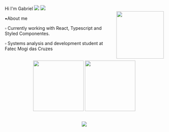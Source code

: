 <div>
    Hi I'm Gabriel <img src="https://images-wixmp-ed30a86b8c4ca887773594c2.wixmp.com/f/04503968-197c-424a-b812-5b5e659ad7dd/d96vvbr-0f5da800-6bca-4f2a-b30a-ced304d22833.gif?token=eyJ0eXAiOiJKV1QiLCJhbGciOiJIUzI1NiJ9.eyJzdWIiOiJ1cm46YXBwOjdlMGQxODg5ODIyNjQzNzNhNWYwZDQxNWVhMGQyNmUwIiwiaXNzIjoidXJuOmFwcDo3ZTBkMTg4OTgyMjY0MzczYTVmMGQ0MTVlYTBkMjZlMCIsIm9iaiI6W1t7InBhdGgiOiJcL2ZcLzA0NTAzOTY4LTE5N2MtNDI0YS1iODEyLTViNWU2NTlhZDdkZFwvZDk2dnZici0wZjVkYTgwMC02YmNhLTRmMmEtYjMwYS1jZWQzMDRkMjI4MzMuZ2lmIn1dXSwiYXVkIjpbInVybjpzZXJ2aWNlOmZpbGUuZG93bmxvYWQiXX0.EXK1nK9kZNPt8AN6j18Skup87IB0UJG9Dgbanx-3pgk" />
    <img src="https://images-wixmp-ed30a86b8c4ca887773594c2.wixmp.com/f/04503968-197c-424a-b812-5b5e659ad7dd/d96vxtb-0d8d0ca0-a3a1-4e8e-bbc2-1c5d4596a0b4.gif?token=eyJ0eXAiOiJKV1QiLCJhbGciOiJIUzI1NiJ9.eyJzdWIiOiJ1cm46YXBwOjdlMGQxODg5ODIyNjQzNzNhNWYwZDQxNWVhMGQyNmUwIiwiaXNzIjoidXJuOmFwcDo3ZTBkMTg4OTgyMjY0MzczYTVmMGQ0MTVlYTBkMjZlMCIsIm9iaiI6W1t7InBhdGgiOiJcL2ZcLzA0NTAzOTY4LTE5N2MtNDI0YS1iODEyLTViNWU2NTlhZDdkZFwvZDk2dnh0Yi0wZDhkMGNhMC1hM2ExLTRlOGUtYmJjMi0xYzVkNDU5NmEwYjQuZ2lmIn1dXSwiYXVkIjpbInVybjpzZXJ2aWNlOmZpbGUuZG93bmxvYWQiXX0.TCq3Zo0VUluSUfd-y1VwykczhCzi6tPgqAPwLNxHtZM" />
</div>

<img width="150em" height="150em" align="right" src="https://media.tenor.com/30DPIoReBOIAAAAC/bardin-vermintide.gif" />

<div>
  <p>▪️About me</p>
    <p>▫️ Currently working with React, Typescript and Styled Componentes.</p>
    <p>▫️ Systems analysis and development student at Fatec Mogi das Cruzes</p>
</div>

##

<div align="center">
  <img height="160em" src="https://github-readme-stats.vercel.app/api?username=gabrielAlvees&show_icons=true&icon_color=c9d1d9&theme=dark&include_all_commits=true&count_private=true"/>
  <img height="160em" src="https://github-readme-stats.vercel.app/api/top-langs/?username=gabrielAlvees&layout=compact&langs_count=7&theme=dark"/>
    
##

<div align="center">
    <img src="https://skillicons.dev/icons?i=idea,ts,docker,dotnet,java,spring,kotlin,react,nodejs,postgres&perline=5" />
</div>


